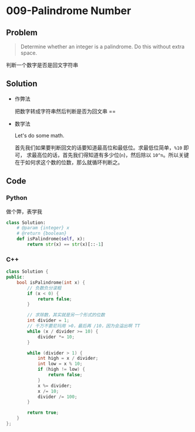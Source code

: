# 009-Palindrome Number

## Problem

> Determine whether an integer is a palindrome. Do this without extra space.

判断一个数字是否是回文字符串

## Solution

- 作弊法

    把数字转成字符串然后判断是否为回文串 ==

- 数学法

    Let's do some math.

    首先我们如果要判断回文的话要知道最高位和最低位。求最低位简单，`%10` 即可，
    求最高位的话，首先我们得知道有多少位(`n`)，然后除以 `10^n`。所以关键在于如何求这个数的位数，那么就循环判断之。

## Code

### Python

做个弊，表学我

```python
class Solution:
    # @param {integer} x
    # @return {boolean}
    def isPalindrome(self, x):
        return str(x) == str(x)[::-1]
```

### C++

```cpp
class Solution {
public:
    bool isPalindrome(int x) {
        // 负数负分滚粗
        if (x < 0) {
            return false;
        }

        // 求除数，其实就是另一个形式的位数
        int divider = 1;
        // 千万不要尼玛用 >0，最后再 /10，因为会溢出啊 TT
        while (x / divider >= 10) {
            divider *= 10;
        }

        while (divider > 1) {
            int high = x / divider;
            int low = x % 10;
            if (high != low) {
                return false;
            }
            x %= divider;
            x /= 10;
            divider /= 100;
        }

        return true;
    }
};
```
